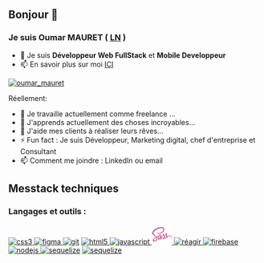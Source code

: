 ##  Bonjour 👋
###  Je suis Oumar MAURET ( <a href="https://www.linkedin.com/in/oumar-mauret-257489bb/" target="_blank">LN</a> )

- 🌴 Je suis <b>Développeur Web FullStack</b> et <b>Mobile Developpeur</b>
- 📫 En savoir plus sur moi <a href="https://www.linkedin.com/in/oumar-mauret-257489bb/" target="_blank">ICI</a>



<p align="left">
  <a href="https://twitter.com/oumar_mauret" target="blank"><img src="https://img.shields.io/twitter/follow/oumar_mauret?logo=twitter&style=for-the- badge" alt="oumar_mauret" /></a>
  
  Réellement:

- 🔭 Je travaille actuellement comme freelance ...
- 🌱 J'apprends actuellement des choses incroyables...
- 👯 J'aide mes clients à réaliser leurs rêves...
- ⚡ Fun fact : Je suis Développeur, Marketing digital, chef d'entreprise et Consultant
- 📫 Comment me joindre : LinkedIn ou email

##  Messtack techniques 
 

<h3 align="left">Langages et outils :</h3>
<p align="left"> <a href="https://www.w3schools.com/css/" target="_blank" rel="noreferrer"> <img src="https://upload.wikimedia.org/wikipedia/commons/thumb/d/d5/CSS3_logo_and_wordmark.svg/1200px-CSS3_logo_and_wordmark.svg.png" alt="css3" width="40" height="40"/> </a> <a href="https:// www.figma.com/" target="_blank" rel="noreferrer"> <img src="https://www.vectorlogo.zone/logos/figma/figma-icon.svg" alt="figma" width= "40" hauteur="40"/> </a> <a href="https://git-scm.com/" target="_blank" rel="noreferrer"> <img src="https://upload.wikimedia.org/wikipedia/commons/thumb/3/3f/Git_icon.svg/2048px-Git_icon.svg.png" alt="git" width="40" height="40"/></a> <a href="https://www.w3.org/html/" target="_blank" rel="noreferrer"> <img src="https://upload.wikimedia.org/wikipedia/commons/thumb/6/61/HTML5_logo_and_wordmark.svg/512px-HTML5_logo_and_wordmark.svg.png" alt="html5" width="40" height="40"/> </a> <a href="https://developer.mozilla. org/en-US/docs/Web/JavaScript" target="_blank" rel="noreferrer"> <img src="https://www.svgrepo.com/show/303206/javascript-logo.svg" alt="javascript" width="40" height="40"/> </a> <a href="https://sass-lang.com" target="_blank" rel="noreferrer" > <img src="https://raw.githubusercontent.com/devicons/devicon/master/icons/sass/sass-original.svg" alt="sass" width="40" height="40"/> </a> <a href ="https://reactjs.org/" target="_blank" rel="noreferrer"> <img src="https://upload.wikimedia.org/wikipedia/commons/thumb/a/a7/React-icon.svg/2300px-React-icon.svg.png" alt="réagir" width="40" height="40"/> </a> <a href="https://firebase.google.com/" target="_blank" rel=" noreferrer"> <img src="https://www.vectorlogo.zone/logos/firebase/firebase-icon.svg" alt="firebase" width="40" height="40"/></a> <a href="https://nodejs.org/en/" target="_blank" rel="noreferrer"><img src="https://upload.wikimedia.org/wikipedia/commons/thumb/d/d9/Node.js_logo.svg/2560px-Node.js_logo.svg.png" alt="nodejs" width="40" height="40"/> </a> <a href="https://sequelize.org/" target="_blank" rel="noreferrer"><img src="https://seeklogo.com/images/S/sequelize-logo-9A5075DB9F-seeklogo.com.png" alt="sequelize" width="40" height="40"/></a> <a href="https://www.mysql.com/fr/" target="_blank" rel="noreferrer"><img src="https://www.vectorlogo.zone/logos/mysql/mysql-official.svg" alt="sequelize" width="40" height="40"/> </a> </p>

